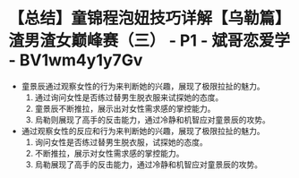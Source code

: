 # 【总结】童锦程泡妞技巧详解【乌勒篇】渣男渣女巅峰赛（三） - P1 - 斌哥恋爱学 - BV1wm4y1y7Gv

-   童景辰通过观察女性的行为来判断她的兴趣，展现了极限拉扯的魅力。
    1.  通过询问女性是否练过替男生脱衣服来试探她的态度。
    2.  童景辰不断推拉，展示出对女性需求感的掌控能力。
    3.  烏勒则展现了高手的反击能力，通过冷静和机智应对童景辰的攻势。
-   通过观察女性的反应和行为来判断她的兴趣，展现了极限拉扯的魅力。
    1.  询问女性是否练过替男生脱衣服，试探她的态度。
    2.  不断推拉，展示对女性需求感的掌控能力。
    3.  烏勒展现了高手的反击能力，通过冷静和机智应对童景辰的攻势。